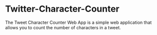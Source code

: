 # Twitter-Character-Counter
The Tweet Character Counter Web App is a simple web application that allows you to count the number of characters in a tweet.
